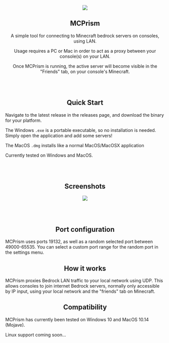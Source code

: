 <p align="center">
  <img src="https://assets.pbxdesign.xyz/mcp-icon-256.png">
</p>

<h2 align="center">MCPrism</h2>
<p align="center">
  A simple tool for connecting to Minecraft bedrock servers on consoles, using LAN. 
</p> 
<p align="center">
  Usage requires a PC or Mac in order to act as a proxy between your console(s) on your LAN.
</p> 
<p align="center">
  Once MCPrism is running, the active server will become visible in the "Friends" tab, on your console's Minecraft.
</p> 

<br />
<br />

<h2 align="center">Quick Start</h2>
Navigate to the latest release in the releases page, and download the binary for your platform.

The Windows `.exe` is a portable executable, so no installation is needed. Simply open the application and add some servers! 

The MacOS `.dmg` installs like a normal MacOS/MacOSX application

Currently tested on Windows and MacOS. 

<br />
<br />

<h2 align="center">Screenshots</h2>
<p align="center">
  <img src="https://assets.pbxdesign.xyz/mcp-window-both-small.png">
</p>

<br />
<br />

<h2 align="center">Port configuration</h2>
MCPrism uses ports 19132, as well as a random selected port between 49000-65535. You can select a custom port range for the random port in the settings menu. 

<h2 align="center">How it works</h2>
MCPrism proxies Bedrock LAN traffic to your local network using UDP. This allows consoles to join internet Bedrock servers, normally only accessible by IP input, using your local network and the "friends" tab on Minecraft. 

<h2 align="center">Compatibility</h2>
MCPrism has currently been tested on Windows 10 and MacOS 10.14 (Mojave).

Linux support coming soon...

